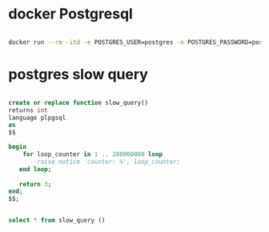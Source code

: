 # docker Postgresql

```bash

docker run --rm -itd -e POSTGRES_USER=postgres -e POSTGRES_PASSWORD=postgres -p 5432:5432 --name postgresql postgres

```

# postgres slow query

```sql

create or replace function slow_query()
returns int
language plpgsql
as
$$

begin
	for loop_counter in 1 .. 200000000 loop
      --raise notice 'counter: %', loop_counter;
   end loop;
   
   return 3;
end;
$$;


select * from slow_query ()

```